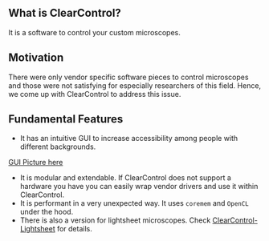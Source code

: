 ## What is ClearControl?

It is a software to control your custom microscopes.

## Motivation

There were only vendor specific software pieces to control microscopes and those
were not satisfying for especially researchers of this field. Hence, we come up
with ClearControl to address this issue.

## Fundamental Features

- It has an intuitive GUI to increase accessibility among people with different
backgrounds.

[GUI Picture here]()

- It is modular and extendable. If ClearControl does not support a hardware you
have you can easily wrap vendor drivers and use it within ClearControl.
- It is performant in a very unexpected way. It uses `coremem` and `OpenCL` under
the hood.
- There is also a version for lightsheet microscopes. Check [ClearControl-Lightsheet](https://github.com/ClearControl/clearcontrol-lightsheet) for details.
